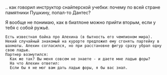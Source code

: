 
.. как говорил инструктор снайперской учебки: 
почему по всей стране памятники Пушкину, попал-то Дантес?


Я вообще не понимаю, как в биатлоне можно прийти вторым, если у тебя с собой ружьё.



```
Есть известная байка про Алехина (в бытность его чемпионом мира). 
Некий случайный знакомый на курорте предложил ему сгонять партейку в шахматы. Алехин согласился, но при расстановке фигур сразу убрал одну свою ладью.
Партнер возмутился: 
  Как же так? Вы меня совсем не знаете - и даете мне ладью форы? 
  На что Алехин ответил:
  Если бы я не мог вам дать ладью форы, я бы вас знал.
```
